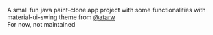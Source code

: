 A small fun java paint-clone app project with some functionalities with material-ui-swing theme from <a href="https://github.com/atarw/material-ui-swing">@atarw</a> <br>
For now, not maintained
